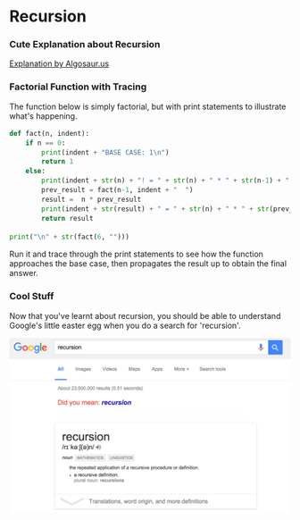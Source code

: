 # Recursion

### Cute Explanation about Recursion

[Explanation by Algosaur.us](http://algosaur.us/recursion/)

### Factorial Function with Tracing

The function below is simply factorial, but with print statements
to illustrate what's happening.

```python
def fact(n, indent):
    if n == 0:
        print(indent + "BASE CASE: 1\n")
        return 1
    else:
        print(indent + str(n) + "! = " + str(n) + " * " + str(n-1) + "!")
        prev_result = fact(n-1, indent + "  ")
        result =  n * prev_result
        print(indent + str(result) + " = " + str(n) + " * " + str(prev_result))
        return result

print("\n" + str(fact(6, "")))
```

Run it and trace through the print statements to see how the function
approaches the base case, then propagates the result up to obtain the
final answer.

### Cool Stuff

Now that you've learnt about recursion, you should be able to understand
Google's little easter egg when you do a search for 'recursion'.

![Google search for recursion](images/recursion-search.png)
